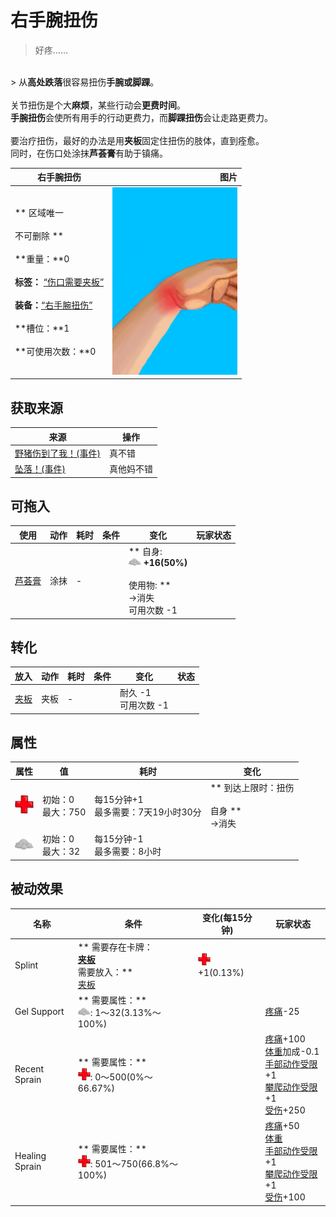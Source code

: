 # 右手腕扭伤  
> 好疼……  
<br>  
> 从<b>高处跌落</b>很容易扭伤<b>手腕或脚踝</b>。<br><br>关节扭伤是个大<b>麻烦</b>，某些行动会<b>更费时间</b>。<br><b>手腕扭伤</b>会使所有用手的行动更费力，而<b>脚踝扭伤</b>会让走路更费力。<br><br>要治疗扭伤，最好的办法是用<b>夹板</b>固定住扭伤的肢体，直到痊愈。<br>同时，在伤口处涂抹<b>芦荟膏</b>有助于镇痛。  
  
  右手腕扭伤  |   图片   
 ----  |  ----:   
 ** 区域唯一 **<br><br>** 不可删除 **<br><br>**重量：**0<br><br>**标签：**	[“伤口需要夹板”](tag_WoundSplint.md)<br><br>**装备：**[“右手腕扭伤”](eTag_WArmSprainedR.md)<br><br>**槽位：**1<br><br>**可使用次数：**0  |  <img decoding="async" src="Sprite/SprainedWrist.png" href="a.md" style="max-width:300px;max-height:300px;">   
  
## 获取来源  
来源  |  操作  
----  |  ----  
[野猪伤到了我！(事件)](Event_BoarWoundMinor.md)  |  真不错  
[坠落！(事件)](Event_FallSprains.md)  |  真他妈不错  
## 可拖入  
使用  |  动作  |  耗时  |  条件  |  变化  |  玩家状态  
----  |  ----  |  ----  |  ----  |  ----  |  ----  
[芦荟膏](AloeVeraGel.md)  |  涂抹<br>  |  -  |    |  ** 自身: **<br><img decoding="async" src="Sprite/AloeGel.png" href="a.md" style="max-width:20px;max-height:20px;">  +16(50%)<br><br>** 使用物: **<br>→消失<br>可用次数  -1  |    
## 转化  
放入  |  动作  |  耗时  |  条件  |  变化  |  状态  
----  |  ----  |  ----  |  ----  |  ----  |  ----  
[夹板](Splint.md)  |  夹板  |  -  |    |  耐久  -1<br>可用次数  -1  |    
## 属性   
属性  |  值  |  耗时  |  变化  
----  |  ----  |  ----  |  ----  
<img decoding="async" src="Sprite/Health.png" href="a.md" style="max-width:30px;max-height:30px;">  |  初始：0<br>最大：750  |  每15分钟+1<br>最多需要：7天19小时30分  |  ** 到达上限时：扭伤 **<br><br>** 自身 **<br>→消失  
<img decoding="async" src="Sprite/AloeGel.png" href="a.md" style="max-width:30px;max-height:30px;">  |  初始：0<br>最大：32  |  每15分钟-1<br>最多需要：8小时  |    
## 被动效果  
名称  |  条件  |  变化(每15分钟)  |  玩家状态  
----  |  ----  |  ----  |  ----  
Splint  |  ** 需要存在卡牌：**<br>[夹板](Splint.md)<br>** 需要放入：**<br>[夹板](Splint.md)  |  <img decoding="async" src="Sprite/Health.png" href="a.md" style="max-width:20px;max-height:20px;"> +1(0.13%)  |    
Gel Support  |  ** 需要属性：**<br><img decoding="async" src="Sprite/AloeGel.png" href="a.md" style="max-width:20px;max-height:20px;">: 1～32(3.13%～100%)  |    |  [疼痛](Pain.md)-25  
Recent Sprain  |  ** 需要属性：**<br><img decoding="async" src="Sprite/Health.png" href="a.md" style="max-width:20px;max-height:20px;">: 0～500(0%～66.67%)  |    |  [疼痛](Pain.md)+100<br>[体重](Weight.md)加成-0.1<br>[手部动作受限](ModifierHand.md)+1<br>[攀爬动作受限](ModifierClimb.md)+1<br>[受伤](Wounds.md)+250  
Healing Sprain  |  ** 需要属性：**<br><img decoding="async" src="Sprite/Health.png" href="a.md" style="max-width:20px;max-height:20px;">: 501～750(66.8%～100%)  |    |  [疼痛](Pain.md)+50<br>[体重](Weight.md)<br>[手部动作受限](ModifierHand.md)+1<br>[攀爬动作受限](ModifierClimb.md)+1<br>[受伤](Wounds.md)+100  


<script>document.title="右手腕扭伤 - 卡牌生存百科 Card Survival Wiki";</script>